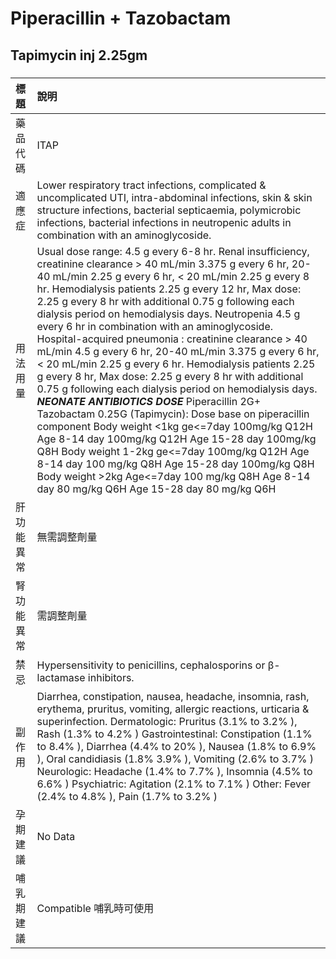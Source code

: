 # Piperacillin + Tazobactam

## Tapimycin inj 2.25gm

##### 

| 標題       | 說明                                                                                                                                                                                                                                                                                                                                                                                                                                                                                                                                                                                                                                                                                                                                                                                                                                                                                                                                                                                                                                                                                                                          |
|:-----------|:------------------------------------------------------------------------------------------------------------------------------------------------------------------------------------------------------------------------------------------------------------------------------------------------------------------------------------------------------------------------------------------------------------------------------------------------------------------------------------------------------------------------------------------------------------------------------------------------------------------------------------------------------------------------------------------------------------------------------------------------------------------------------------------------------------------------------------------------------------------------------------------------------------------------------------------------------------------------------------------------------------------------------------------------------------------------------------------------------------------------------|
| 藥品代碼   | ITAP                                                                                                                                                                                                                                                                                                                                                                                                                                                                                                                                                                                                                                                                                                                                                                                                                                                                                                                                                                                                                                                                                                                          |
| 適應症     | Lower respiratory tract infections, complicated & uncomplicated UTI, intra-abdominal infections, skin & skin structure infections, bacterial septicaemia, polymicrobic infections, bacterial infections in neutropenic adults in combination with an aminoglycoside.                                                                                                                                                                                                                                                                                                                                                                                                                                                                                                                                                                                                                                                                                                                                                                                                                                                          |
| 用法用量   | Usual dose range: 4.5 g every 6-8 hr. Renal insufficiency, creatinine clearance > 40 mL/min 3.375 g every 6 hr, 20-40 mL/min 2.25 g every 6 hr, < 20 mL/min 2.25 g every 8 hr. Hemodialysis patients 2.25 g every 12 hr, Max dose: 2.25 g every 8 hr with additional 0.75 g following each dialysis period on hemodialysis days. Neutropenia 4.5 g every 6 hr in combination with an aminoglycoside. Hospital-acquired pneumonia : creatinine clearance > 40 mL/min 4.5 g every 6 hr, 20-40 mL/min 3.375 g every 6 hr, < 20 mL/min 2.25 g every 6 hr. Hemodialysis patients 2.25 g every 8 hr, Max dose: 2.25 g every 8 hr with additional 0.75 g following each dialysis period on hemodialysis days. *****NEONATE ANTIBIOTICS DOSE***** Piperacillin 2G+ Tazobactam 0.25G (Tapimycin): Dose base on piperacillin component Body weight <1kg ge<=7day 100mg/kg Q12H  Age 8-14 day 100mg/kg Q12H  Age 15-28 day 100mg/kg Q8H Body weight 1-2kg ge<=7day 100mg/kg Q12H  Age 8-14 day 100 mg/kg Q8H  Age 15-28 day 100mg/kg Q8H Body weight >2kg Age<=7day 100 mg/kg Q8H  Age 8-14 day 80 mg/kg Q6H  Age 15-28 day 80 mg/kg Q6H |
| 肝功能異常 | 無需調整劑量                                                                                                                                                                                                                                                                                                                                                                                                                                                                                                                                                                                                                                                                                                                                                                                                                                                                                                                                                                                                                                                                                                                  |
| 腎功能異常 | 需調整劑量                                                                                                                                                                                                                                                                                                                                                                                                                                                                                                                                                                                                                                                                                                                                                                                                                                                                                                                                                                                                                                                                                                                    |
| 禁忌       | Hypersensitivity to penicillins, cephalosporins or β-lactamase inhibitors.                                                                                                                                                                                                                                                                                                                                                                                                                                                                                                                                                                                                                                                                                                                                                                                                                                                                                                                                                                                                                                                    |
| 副作用     | Diarrhea, constipation, nausea, headache, insomnia, rash, erythema, pruritus, vomiting, allergic reactions, urticaria & superinfection. Dermatologic: Pruritus (3.1% to 3.2% ), Rash (1.3% to 4.2% ) Gastrointestinal: Constipation (1.1% to 8.4% ), Diarrhea (4.4% to 20% ), Nausea (1.8% to 6.9% ), Oral candidiasis (1.8% 3.9% ), Vomiting (2.6% to 3.7% ) Neurologic: Headache (1.4% to 7.7% ), Insomnia (4.5% to 6.6% ) Psychiatric: Agitation (2.1% to 7.1% ) Other: Fever (2.4% to 4.8% ), Pain (1.7% to 3.2% )                                                                                                                                                                                                                                                                                                                                                                                                                                                                                                                                                                                                        |
| 孕期建議   | No Data                                                                                                                                                                                                                                                                                                                                                                                                                                                                                                                                                                                                                                                                                                                                                                                                                                                                                                                                                                                                                                                                                                                       |
| 哺乳期建議 | Compatible 哺乳時可使用                                                                                                                                                                                                                                                                                                                                                                                                                                                                                                                                                                                                                                                                                                                                                                                                                                                                                                                                                                                                                                                                                                       |

